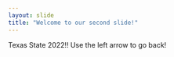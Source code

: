 ```yaml
---
layout: slide
title: "Welcome to our second slide!"
---
```

Texas State 2022!!
Use the left arrow to go back!
